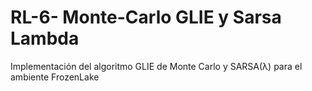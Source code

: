 # RL-6- Monte-Carlo GLIE y Sarsa Lambda
Implementación del algoritmo GLIE de Monte Carlo y SARSA(λ) para el ambiente FrozenLake
